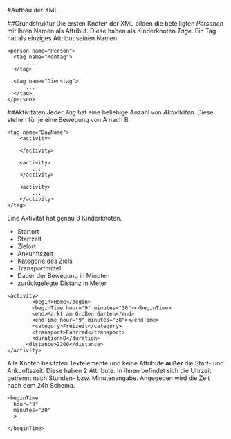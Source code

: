 #Aufbau der XML

##Grundstruktur
Die ersten Knoten der XML bilden die beteiligten *Personen* mit ihren Namen als Attribut. Diese haben als Kinderknoten *Tage*. Ein Tag hat als einziges Attribut seinen Namen.
```
<person name="Person">
  <tag name="Montag">
      ...
  </tag>
  
  <tag name="Dienstag">
      ...
  </tag>   
</person>
```

##Aktivitäten
Jeder *Tag* hat eine beliebige Anzahl von *Aktivitäten*. Diese stehen für je eine Bewegung von A nach B. 
```
<tag name="DayName">
  	<activity>
        ...
    </activity>
    
    <activity>
        ...
    </activity>
    
    <activity>
        ...
    </activity>
</tag>
```

Eine Aktivität hat genau 8 Kinderknoten.
+ Startort
+ Startzeit
+ Zielort
+ Ankunftszeit
+ Kategorie des Ziels
+ Transportmittel
+ Dauer der Bewegung in Minuten
+ zurückgelegte Distanz in Meter

```
<activity>
		<begin>Home</begin>
		<beginTime hour="9" minutes="30"></beginTime>
		<end>Markt am Großen Garten</end>
		<endTime hour="9" minutes="38"></endTime>
		<category>Freizeit</category>
		<transport>Fahrrad</transport>
		<duration>8</duration>
	  <distance>2200</distance>
</activity>
```

Alle Knoten besitzten Textelemente und keine Attribute **außer** die Start- und Ankunftszeit.
Diese haben 2 Attribute. In ihnen befindet sich die Uhrzeit getrennt nach Stunden- bzw. Minutenangabe.
Angegeben wird die Zeit nach dem 24h Schema.

```
<beginTime 
  hour="9" 
  minutes="30"
  >
  
</beginTime>
```  
